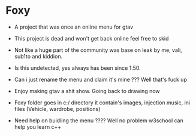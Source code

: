 # Foxy
* A project that was once an online menu for gtav
* This project is dead and won't get back online feel free to skid 
* Not like a huge part of the community was base on leak by me, vali, sub1to and kiddion.

* Is this undetected, yes always has been since 1.50. 
* Can i just rename the menu and claim it's mine ??? Well that's fuck up
* Enjoy making gtav a shit show. Going back to drawing now
* Foxy folder goes in c:/ directory it contain's images,  injection music, ini files (Vehicle, wardrobe, positions)
* Need help on buidling the menu ???? Well no problem w3school can help you learn c++
